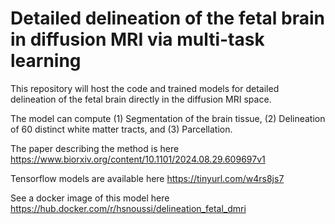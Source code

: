 # Detailed delineation of the fetal brain in diffusion MRI via multi-task learning

This repository will host the code and trained models for detailed delineation of the fetal brain directly in the diffusion MRI space.

The model can compute (1) Segmentation of the brain tissue, (2) Delineation of 60 distinct white matter tracts, and (3) Parcellation.

The paper describing the method is here https://www.biorxiv.org/content/10.1101/2024.08.29.609697v1

Tensorflow models are available here https://tinyurl.com/w4rs8js7

See a docker image of this model here  https://hub.docker.com/r/hsnoussi/delineation_fetal_dmri
